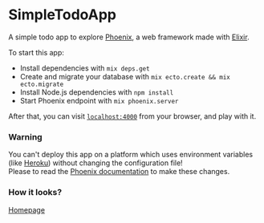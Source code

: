 # SimpleTodoApp

A simple todo app to explore [Phoenix](https://phoenixframework.org), a web framework made with [Elixir](https://elixir-lang.org).

To start this app:

  * Install dependencies with `mix deps.get`
  * Create and migrate your database with `mix ecto.create && mix ecto.migrate`
  * Install Node.js dependencies with `npm install`
  * Start Phoenix endpoint with `mix phoenix.server`

After that, you can visit [`localhost:4000`](http://localhost:4000) from your browser, and play with it.

### Warning

You can't deploy this app on a platform which uses environment variables (like [Heroku](http://heroku.com/)) without changing the configuration file!  
Please to read the [Phoenix documentation](http://www.phoenixframework.org/docs/heroku) to make these changes.

### How it looks?

[Homepage](https://pageshot.net/13Kcfv3kgdNrT2Uc/localhost)
